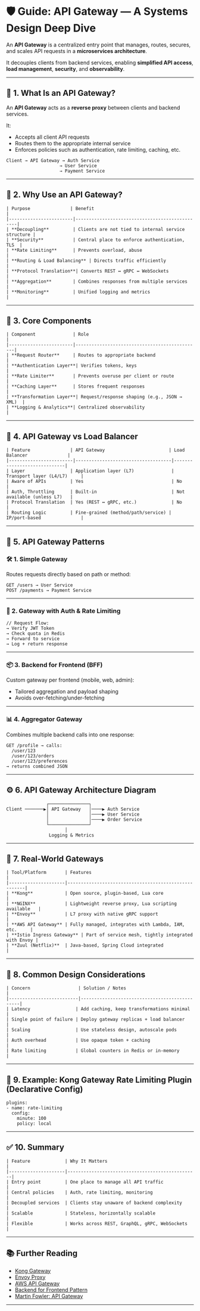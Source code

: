 # 🛡️ Guide: API Gateway — A Systems Design Deep Dive

An **API Gateway** is a centralized entry point that manages, routes, secures, and scales API requests in a **microservices architecture**.

It decouples clients from backend services, enabling **simplified API access**, **load management**, **security**, and **observability**.

---

## 🧠 1. What Is an API Gateway?

An **API Gateway** acts as a **reverse proxy** between clients and backend services.

It:
- Accepts all client API requests
- Routes them to the appropriate internal service
- Enforces policies such as authentication, rate limiting, caching, etc.

```
Client → API Gateway → Auth Service
                    → User Service
                    → Payment Service
```

---

## 🎯 2. Why Use an API Gateway?
```
| Purpose               | Benefit                                         |
|------------------------|------------------------------------------------|
| **Decoupling**         | Clients are not tied to internal service structure |
| **Security**           | Central place to enforce authentication, TLS  |
| **Rate Limiting**      | Prevents overload, abuse                      |
| **Routing & Load Balancing** | Directs traffic efficiently              |
| **Protocol Translation**| Converts REST ↔ gRPC ↔ WebSockets            |
| **Aggregation**        | Combines responses from multiple services     |
| **Monitoring**         | Unified logging and metrics                   |
```
---

## 🧱 3. Core Components
```
| Component              | Role                                           |
|------------------------|-----------------------------------------------|
| **Request Router**     | Routes to appropriate backend                 |
| **Authentication Layer**| Verifies tokens, keys                        |
| **Rate Limiter**       | Prevents overuse per client or route          |
| **Caching Layer**      | Stores frequent responses                     |
| **Transformation Layer**| Request/response shaping (e.g., JSON → XML)  |
| **Logging & Analytics**| Centralized observability                     |
```
---

## 🧰 4. API Gateway vs Load Balancer
```
| Feature               | API Gateway                        | Load Balancer               |
|------------------------|------------------------------------|-----------------------------|
| Layer                 | Application layer (L7)              | Transport layer (L4/L7)     |
| Aware of APIs         | Yes                                 | No                          |
| Auth, Throttling      | Built-in                            | Not available (unless L7)   |
| Protocol Translation  | Yes (REST ↔ gRPC, etc.)             | No                          |
| Routing Logic         | Fine-grained (method/path/service) | IP/port-based               |
```
---

## 🧪 5. API Gateway Patterns

### 🛠️ 1. Simple Gateway

Routes requests directly based on path or method:
```
GET /users → User Service  
POST /payments → Payment Service  
```

---

### 🔐 2. Gateway with Auth & Rate Limiting

```
// Request Flow:
→ Verify JWT Token  
→ Check quota in Redis  
→ Forward to service  
→ Log + return response
```

---

### 📦 3. Backend for Frontend (BFF)

Custom gateway per frontend (mobile, web, admin):
- Tailored aggregation and payload shaping
- Avoids over-fetching/under-fetching

---

### 📊 4. Aggregator Gateway

Combines multiple backend calls into one response:
```
GET /profile → calls:
  /user/123
  /user/123/orders
  /user/123/preferences
→ returns combined JSON
```

---

## ⚙️ 6. API Gateway Architecture Diagram

```
               ┌───────────────┐
Client ───────▶│ API Gateway   │────▶ Auth Service
               │               │────▶ User Service
               │               │────▶ Order Service
               └───────────────┘
                      │
                Logging & Metrics
```

---

## 🧱 7. Real-World Gateways
```
| Tool/Platform       | Features                                             |
|---------------------|------------------------------------------------------|
| **Kong**            | Open source, plugin-based, Lua core                  |
| **NGINX**           | Lightweight reverse proxy, Lua scripting available   |
| **Envoy**           | L7 proxy with native gRPC support                    |
| **AWS API Gateway** | Fully managed, integrates with Lambda, IAM, etc.     |
| **Istio Ingress Gateway** | Part of service mesh, tightly integrated with Envoy |
| **Zuul (Netflix)**  | Java-based, Spring Cloud integrated                  |
```
---

## 🧠 8. Common Design Considerations
```
| Concern                  | Solution / Notes                              |
|--------------------------|-----------------------------------------------|
| Latency                 | Add caching, keep transformations minimal      |
| Single point of failure | Deploy gateway replicas + load balancer        |
| Scaling                 | Use stateless design, autoscale pods           |
| Auth overhead           | Use opaque token + caching                     |
| Rate limiting           | Global counters in Redis or in-memory          |
```
---

## 🧪 9. Example: Kong Gateway Rate Limiting Plugin (Declarative Config)

```
plugins:
- name: rate-limiting
  config:
    minute: 100
    policy: local
```

---

## ✅ 10. Summary
```
| Feature             | Why It Matters                                 |
|---------------------|-------------------------------------------------|
| Entry point         | One place to manage all API traffic             |
| Central policies    | Auth, rate limiting, monitoring                 |
| Decoupled services  | Clients stay unaware of backend complexity      |
| Scalable            | Stateless, horizontally scalable                |
| Flexible            | Works across REST, GraphQL, gRPC, WebSockets   |
```
---

## 📚 Further Reading

- [Kong Gateway](https://docs.konghq.com)
- [Envoy Proxy](https://www.envoyproxy.io/)
- [AWS API Gateway](https://docs.aws.amazon.com/apigateway/latest/developerguide/welcome.html)
- [Backend for Frontend Pattern](https://samnewman.io/patterns/architectural/bff/)
- [Martin Fowler: API Gateway](https://martinfowler.com/articles/microservices.html#APIGateway)

---
